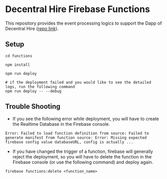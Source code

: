 # Decentral Hire Firebase Functions

This repository provides the event processing logics to support the Dapp of Decentral Hire ([repo link](https://github.com/Eric1015/DecentralHire)).

## Setup

```shell
cd functions

npm install

npm run deploy

# if the deployment failed and you would like to see the detailed logs, run the following command
npm run deploy -- --debug
```

## Trouble Shooting

* If you see the following error while deployment, you will have to create the Realtime Database in the Firebase console.

```
Error: Failed to load function definition from source: Failed to generate manifest from function source: Error: Missing expected firebase config value databaseURL, config is actually ...
```

* If you have changed the trigger of a function, firebase will generally reject the deployment, so you will have to delete the function in the Firebase console (or use the following command) and deploy again.

```shell
firebase functions:delete <function_name>
```
